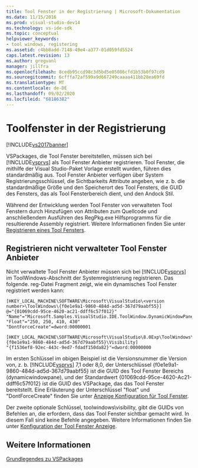 ```yaml
---
title: Tool Fenster in der Registrierung | Microsoft-Dokumentation
ms.date: 11/15/2016
ms.prod: visual-studio-dev14
ms.technology: vs-ide-sdk
ms.topic: conceptual
helpviewer_keywords:
- tool windows, registering
ms.assetid: c4bb8add-7148-49e4-a377-01d059fd5524
caps.latest.revision: 13
ms.author: gregvanl
manager: jillfra
ms.openlocfilehash: 8cedb95ccd98c3d5bd5e05086cfd1b53b0f97cd9
ms.sourcegitcommit: 6cfffa72af599a9d667249caaaa411bb28ea69fd
ms.translationtype: MT
ms.contentlocale: de-DE
ms.lasthandoff: 09/02/2020
ms.locfileid: "68186382"
---
```

# <a name="tool-windows-in-the-registry"></a>Toolfenster in der Registrierung
[!INCLUDE[vs2017banner](../includes/vs2017banner.md)]

VSPackages, die Tool Fenster bereitstellen, müssen sich bei [!INCLUDE[vsprvs](../includes/vsprvs-md.md)] als Tool Fenster Anbieter registrieren. Tool Fenster, die mithilfe der Visual Studio-Paket Vorlage erstellt wurden, führen dies standardmäßig aus. Tool Fenster Anbieter verfügen über System Registrierungsschlüssel, die Sichtbarkeits Attribute angeben, wie z. b. die standardmäßige Größe und den Speicherort des Tool Fensters, die GUID des Fensters, das als Tool Fensterbereich dient, und den Andock Stil.  
  
 Während der Entwicklung werden Tool Fenster von verwalteten Tool Fenstern durch Hinzufügen von Attributen zum Quellcode und anschließendem Ausführen des RegPkg.exe Hilfsprogramms für die resultierende Assembly registriert. Weitere Informationen finden Sie unter [Registrieren eines Tool Fensters](../extensibility/registering-a-tool-window.md).  
  
## <a name="registering-unmanaged-tool-window-providers"></a>Registrieren nicht verwalteter Tool Fenster Anbieter  
 Nicht verwaltete Tool Fenster Anbieter müssen sich bei [!INCLUDE[vsprvs](../includes/vsprvs-md.md)] im ToolWindows-Abschnitt der Systemregistrierung registrieren. Das folgende. reg-Datei Fragment zeigt, wie ein dynamisches Tool Fenster registriert werden kann:  
  
```  
[HKEY_LOCAL_MACHINE\SOFTWARE\Microsoft\VisualStudio\<version number>\ToolWindows\{f0e1e9a1-9860-484d-ad5d-367d79aabf55}]  
@="{01069cdd-95ce-4620-ac21-ddff6c57f012}"  
"Name"="Microsoft.Samples.VisualStudio.IDE.ToolWindow.DynamicWindowPane"  
"Float"="250, 250, 410, 430"  
"DontForceCreate"=dword:00000001  
  
[HKEY_LOCAL_MACHINE\SOFTWARE\Microsoft\VisualStudio\8.0Exp\ToolWindows\{f0e1e9a1-9860-484d-ad5d-367d79aabf55}\Visibility]  
"{f1536ef8-92ec-443c-9ed7-fdadf150da82}"=dword:00000000  
```  
  
 Im ersten Schlüssel im obigen Beispiel ist die Versionsnummer die Version von, z. b. [!INCLUDE[vsprvs](../includes/vsprvs-md.md)] 7,1 oder 8,0, der Unterschlüssel {f0e1e9a1-9860-484d-ad5d-367d79aabf55} ist die GUID des Tool Fenster Bereichs (dynamicwindowpane), und der Standardwert {01069cdd-95ce-4620-Ac21-ddff6c57f012} ist die GUID des VSPackage, das das Tool Fenster bereitstellt. Eine Erläuterung der Unterschlüssel "float" und "DontForceCreate" finden Sie unter [Anzeige Konfiguration für Tool Fenster](../extensibility/tool-window-display-configuration.md).  
  
 Der zweite optionale Schlüssel, toolwindows\visibility, gibt die GUIDs von Befehlen an, die erfordern, dass das Tool Fenster sichtbar gemacht wird. In diesem Fall sind keine Befehle angegeben. Weitere Informationen finden Sie unter [Konfiguration der Tool Fenster Anzeige](../extensibility/tool-window-display-configuration.md).  
  
## <a name="see-also"></a>Weitere Informationen  
 [Grundlegendes zu VSPackages](../misc/vspackage-essentials.md)
